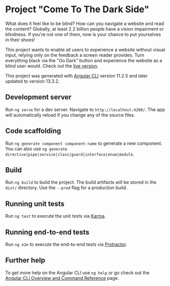 # Project "Come To The Dark Side"

What does it feel like to be blind? How can you navigate a website and read the content? Globally, at least 2.2 billion people have a vision impairment or blindness. If you're not one of them, now is your chance to put yourselves in their shoes!

This project wants to enable all users to experience a website without visual input, relying only on the feedback a screen reader provides. Turn everything black via the "Go Dark" button and experience the website as a blind user would. Check out the [live version](https://alexlehner86.github.io/come-to-the-dark-side/).

This project was generated with [Angular CLI](https://github.com/angular/angular-cli) version 11.2.5 and later updated to version 13.3.2.

## Development server

Run `ng serve` for a dev server. Navigate to `http://localhost:4200/`. The app will automatically reload if you change any of the source files.

## Code scaffolding

Run `ng generate component component-name` to generate a new component. You can also use `ng generate directive|pipe|service|class|guard|interface|enum|module`.

## Build

Run `ng build` to build the project. The build artifacts will be stored in the `dist/` directory. Use the `--prod` flag for a production build.

## Running unit tests

Run `ng test` to execute the unit tests via [Karma](https://karma-runner.github.io).

## Running end-to-end tests

Run `ng e2e` to execute the end-to-end tests via [Protractor](http://www.protractortest.org/).

## Further help

To get more help on the Angular CLI use `ng help` or go check out the [Angular CLI Overview and Command Reference](https://angular.io/cli) page.
